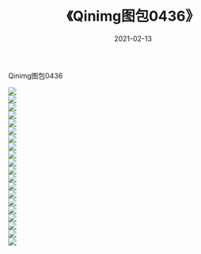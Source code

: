 ﻿---
layout: post
title:  《Qinimg图包0436》
date:   2021-02-13
img: http://imgx.orgx.ga/Qinimg图包/Qinimg图包0436/000.jpg
categories: [美女, 清纯, 唯美]
---

Qinimg图包0436

 ![](http://imgx.orgx.ga/Qinimg图包/Qinimg图包0436/001.jpg) <br>![](http://imgx.orgx.ga/Qinimg图包/Qinimg图包0436/002.jpg) <br>![](http://imgx.orgx.ga/Qinimg图包/Qinimg图包0436/003.jpg) <br>![](http://imgx.orgx.ga/Qinimg图包/Qinimg图包0436/004.jpg) <br>![](http://imgx.orgx.ga/Qinimg图包/Qinimg图包0436/005.jpg) <br>![](http://imgx.orgx.ga/Qinimg图包/Qinimg图包0436/006.jpg) <br>![](http://imgx.orgx.ga/Qinimg图包/Qinimg图包0436/007.jpg) <br>![](http://imgx.orgx.ga/Qinimg图包/Qinimg图包0436/008.jpg) <br>![](http://imgx.orgx.ga/Qinimg图包/Qinimg图包0436/009.jpg) <br>![](http://imgx.orgx.ga/Qinimg图包/Qinimg图包0436/010.jpg) <br>![](http://imgx.orgx.ga/Qinimg图包/Qinimg图包0436/011.jpg) <br>![](http://imgx.orgx.ga/Qinimg图包/Qinimg图包0436/012.jpg) <br>![](http://imgx.orgx.ga/Qinimg图包/Qinimg图包0436/013.jpg) <br>![](http://imgx.orgx.ga/Qinimg图包/Qinimg图包0436/014.jpg) <br>![](http://imgx.orgx.ga/Qinimg图包/Qinimg图包0436/015.jpg) <br>![](http://imgx.orgx.ga/Qinimg图包/Qinimg图包0436/016.jpg) <br>![](http://imgx.orgx.ga/Qinimg图包/Qinimg图包0436/017.jpg) <br>![](http://imgx.orgx.ga/Qinimg图包/Qinimg图包0436/018.jpg) <br>![](http://imgx.orgx.ga/Qinimg图包/Qinimg图包0436/019.jpg) <br>![](http://imgx.orgx.ga/Qinimg图包/Qinimg图包0436/020.jpg) <br>